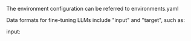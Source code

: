 The environment configuration can be referred to environments.yaml

Data formats for fine-tuning LLMs include "input" and "target", such as:

input: 
